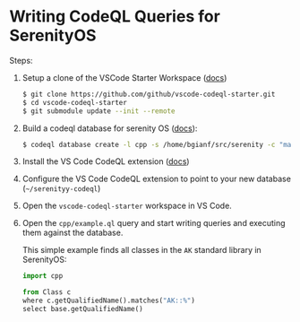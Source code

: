 # Writing CodeQL Queries for SerenityOS



Steps:

 1) Setup a clone of the VSCode Starter Workspace ([docs](https://codeql.github.com/docs/codeql-for-visual-studio-code/setting-up-codeql-in-visual-studio-code/#using-the-starter-workspace))
     ```bash
     $ git clone https://github.com/github/vscode-codeql-starter.git
     $ cd vscode-codeql-starter
     $ git submodule update --init --remote
     ```

 2) Build a codeql database for serenity OS ([docs](https://codeql.github.com/docs/codeql-cli/creating-codeql-databases/)):

    ```bash
    $ codeql database create -l cpp -s /home/bgianf/src/serenity -c "make -j -C /home/bgianf/src/serenity/BuildMake" ~/serenity-codeql
    ```

 3) Install the VS Code CodeQL extension ([docs](https://marketplace.visualstudio.com/items?itemName=GitHub.vscode-codeql))

 4) Configure the VS Code CodeQL extension to point to your new database (`~/serenityy-codeql`)

 5) Open the `vscode-codeql-starter` workspace in VS Code.

 6) Open the `cpp/example.ql` query and start writing queries and executing them against the database.

    This simple example finds all classes in the `AK` standard library in SerenityOS:
    ```python
    import cpp

    from Class c
    where c.getQualifiedName().matches("AK::%")
    select base.getQualifiedName()

    ```
